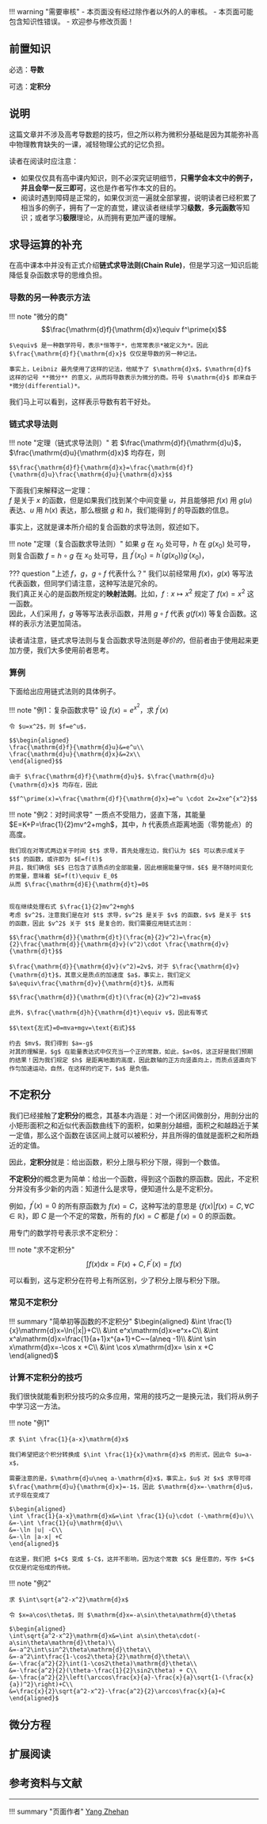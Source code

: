 !!! warning "需要审核"
    - 本页面没有经过除作者以外的人的审核。
    - 本页面可能包含知识性错误。
    - 欢迎参与修改页面！

## 前置知识

必选：**导数**

可选：**定积分**

## 说明

这篇文章并不涉及高考导数题的技巧，但之所以称为微积分基础是因为其能弥补高中物理教育缺失的一课，减轻物理公式的记忆负担。

读者在阅读时应注意：

- 如果仅仅具有高中课内知识，则不必深究证明细节，**只需学会本文中的例子，并且会举一反三即可**，这也是作者写作本文的目的。
- 阅读时遇到障碍是正常的，如果仅浏览一遍就全部掌握，说明读者已经积累了相当多的例子，拥有了一定的直觉，建议读者继续学习**级数**，**多元函数**等知识；或者学习**极限**理论，从而拥有更加严谨的理解。

## 求导运算的补充

在高中课本中并没有正式介绍**链式求导法则(Chain Rule)**，但是学习这一知识后能降低复杂函数求导的思维负担。

### 导数的另一种表示方法

!!! note "微分的商"
    $$\frac{\mathrm{d}f}{\mathrm{d}x}\equiv f^\prime(x)$$

    $\equiv$ 是一种数学符号，表示*恒等于*，也常常表示*被定义为*。因此 $\frac{\mathrm{d}f}{\mathrm{d}x}$ 仅仅是导数的另一种记法。

    事实上，Leibniz 最先使用了这样的记法，他赋予了 $\mathrm{d}x$，$\mathrm{d}f$ 这样的记号 **微分** 的意义，从而将导数表示为微分的商。符号 $\mathrm{d}$ 即来自于*微分(differential)*。

我们马上可以看到，这样表示导数有若干好处。

### 链式求导法则

!!! note "定理（链式求导法则）"
    若 $\frac{\mathrm{d}f}{\mathrm{d}u}$，$\frac{\mathrm{d}u}{\mathrm{d}x}$ 均存在，则

    $$\frac{\mathrm{d}f}{\mathrm{d}x}=\frac{\mathrm{d}f}{\mathrm{d}u}\frac{\mathrm{d}u}{\mathrm{d}x}$$

下面我们来解释这一定理：  
$f$ 是关于 $x$ 的函数，但是如果我们找到某个中间变量 $u$，并且能够把 $f(x)$ 用 $g(u)$ 表达、$u$ 用 $h(x)$ 表达，那么根据 $g$ 和 $h$，我们能得到 $f$ 的导函数的信息。

事实上，这就是课本所介绍的复合函数的求导法则，叙述如下。

!!! note "定理（复合函数求导法则）"
    如果 $g$ 在 $x_0$ 处可导，$h$ 在 $g(x_0)$ 处可导，则复合函数 $f=h\circ g$ 在 $x_0$ 处可导，且 $f^\prime(x_0)=h^\prime(g(x_0))g^\prime(x_0)$，


??? question "上述 $f$，$g$，$g\circ f$ 代表什么？"
    我们以前经常用 $f(x)$，$g(x)$ 等写法代表函数，但同学们请注意，这种写法是冗余的。  
    我们真正关心的是函数所规定的**映射法则**。比如，$f:x\mapsto x^2$ 规定了 $f(x)=x^2$ 这一函数。  
    因此，人们采用 $f$，$g$ 等等写法表示函数，并用 $g\circ f$ 代表 $g(f(x))$ 等复合函数。这样的表示方法更加简洁。

读者请注意，链式求导法则与复合函数求导法则是*等价的*，但前者由于使用起来更加方便，我们大多使用前者思考。

### 算例

下面给出应用链式法则的具体例子。

!!! note "例1：复杂函数求导"
    设 $f(x)=e^{x^2}$，求 $f^\prime(x)$

    令 $u=x^2$，则 $f=e^u$，

    $$\begin{aligned}
    \frac{\mathrm{d}f}{\mathrm{d}u}&=e^u\\
    \frac{\mathrm{d}u}{\mathrm{d}x}&=2x\\
    \end{aligned}$$

    由于 $\frac{\mathrm{d}f}{\mathrm{d}u}$，$\frac{\mathrm{d}u}{\mathrm{d}x}$ 均存在，因此

    $$f^\prime(x)=\frac{\mathrm{d}f}{\mathrm{d}x}=e^u \cdot 2x=2xe^{x^2}$$

!!! note "例2：对时间求导"
    一质点不受阻力，竖直下落，其能量 $E=K+P=\frac{1}{2}mv^2+mgh$，其中，$h$ 代表质点距离地面（零势能点）的高度。
    
    我们现在对等式两边关于时间 $t$ 求导，首先处理左边，我们认为 $E$ 可以表示成关于 $t$ 的函数，或许即为 $E=f(t)$  
    并且，我们确信 $E$ 已包含了该质点的全部能量，因此根据能量守恒，$E$ 是不随时间变化的常量，意味着 $E=f(t)\equiv E_0$  
    从而 $\frac{\mathrm{d}E}{\mathrm{d}t}=0$


    现在继续处理右式 $\frac{1}{2}mv^2+mgh$  
    考虑 $v^2$，注意我们是在对 $t$ 求导，$v^2$ 是关于 $v$ 的函数，$v$ 是关于 $t$ 的函数，因此 $v^2$ 关于 $t$ 是复合的，我们需要应用链式法则：

    $$\frac{\mathrm{d}}{\mathrm{d}t}(\frac{m}{2}v^2)=\frac{m}{2}\frac{\mathrm{d}}{\mathrm{d}v}(v^2)\cdot \frac{\mathrm{d}v}{\mathrm{d}t}$$

    $\frac{\mathrm{d}}{\mathrm{d}v}(v^2)=2v$，对于 $\frac{\mathrm{d}v}{\mathrm{d}t}$，其意义是质点的加速度 $a$，事实上，我们定义 $a\equiv\frac{\mathrm{d}v}{\mathrm{d}t}$，从而有

    $$\frac{\mathrm{d}}{\mathrm{d}t}(\frac{m}{2}v^2)=mva$$

    此外，$\frac{\mathrm{d}h}{\mathrm{d}t}\equiv v$，因此有等式

    $$\text{左式}=0=mva+mgv=\text{右式}$$

    约去 $mv$，我们得到 $a=-g$  
    对其的理解是，$g$ 在能量表达式中仅充当一个正的常数，如此，$a<0$，这正好是我们预期的结果！因为我们规定 $h$ 是距离地面的高度，因此数轴的正方向竖直向上，而质点竖直向下作匀加速运动，自然，在这样的约定下，$a$ 是负值。

## 不定积分

我们已经接触了**定积分**的概念，其基本内涵是：对一个闭区间做剖分，用剖分出的小矩形面积之和近似代表函数曲线下的面积，如果剖分越细，面积之和越趋近于某一定值，那么这个函数在该区间上就可以被积分，并且所得的值就是面积之和所趋近的定值。

因此，**定积分**就是：给出函数，积分上限与积分下限，得到一个数值。

**不定积分**的概念更为简单：给出一个函数，得到这个函数的原函数。因此，不定积分并没有多少新的内涵：知道什么是求导，便知道什么是不定积分。

例如，$f^\prime(x)=0$ 的所有原函数为 $f(x)=C$，这种写法的意思是 $\{f(x)|f(x)=C, \forall C\in \mathbb{R}\}$，即 $C$ 是一个不定的常数，所有的 $f(x)=C$ 都是 $f^\prime(x)=0$ 的原函数。

用专门的数学符号表示求不定积分：

!!! note "求不定积分"
    $$\int f(x)\mathrm{d}x=F(x)+C,F^\prime(x)=f(x)$$

可以看到，这与定积分在符号上有所区别，少了积分上限与积分下限。

### 常见不定积分

!!! summary "简单初等函数的不定积分"
    $\begin{aligned}
    &\int \frac{1}{x}\mathrm{d}x=\ln{|x|}+C\\
    &\int e^x\mathrm{d}x=e^x+C\\
    &\int x^a\mathrm{d}x=\frac{1}{a+1}x^{a+1}+C~~(a\neq -1)\\
    &\int \sin x\mathrm{d}x=-\cos x +C\\
    &\int \cos x\mathrm{d}x= \sin x +C
    \end{aligned}$

### 计算不定积分的技巧

我们很快就能看到积分技巧的众多应用，常用的技巧之一是换元法，我们将从例子中学习这一方法。

!!! note "例1"

    求 $\int \frac{1}{a-x}\mathrm{d}x$

    我们希望把这个积分转换成 $\int \frac{1}{x}\mathrm{d}x$ 的形式，因此令 $u=a-x$，

    需要注意的是，$\mathrm{d}u\neq a-\mathrm{d}x$，事实上，$u$ 对 $x$ 求导可得 $\frac{\mathrm{d}u}{\mathrm{d}x}=-1$，因此 $\mathrm{d}x=-\mathrm{d}u$，式子现在变成了

    $\begin{aligned}
    \int \frac{1}{a-x}\mathrm{d}x&=\int \frac{1}{u}\cdot (-\mathrm{d}u)\\
    &=-\int \frac{1}{u}\mathrm{d}u\\
    &=-\ln |u| -C\\
    &=-\ln |a-x| +C
    \end{aligned}$

    在这里，我们把 $+C$ 变成 $-C$，这并不影响，因为这个常数 $C$ 是任意的，写作 $+C$ 仅仅是约定俗成的传统。

!!! note "例2"

    求 $\int\sqrt{a^2-x^2}\mathrm{d}x$

    令 $x=a\cos\theta$，则 $\mathrm{d}x=-a\sin\theta\mathrm{d}\theta$
    
    $\begin{aligned}
    \int\sqrt{a^2-x^2}\mathrm{d}x&=\int a\sin\theta\cdot(-a\sin\theta\mathrm{d}\theta)\\
    &=-a^2\int\sin^2\theta\mathrm{d}\theta\\
    &=-a^2\int\frac{1-\cos2\theta}{2}\mathrm{d}\theta\\
    &=-\frac{a^2}{2}\int(1-\cos2\theta)\mathrm{d}\theta\\
    &=-\frac{a^2}{2}(\theta-\frac{1}{2}\sin2\theta) + C\\
    &=-\frac{a^2}{2}\left(\arccos\frac{x}{a}-\frac{x}{a}\sqrt{1-(\frac{x}{a})^2}\right)+C\\
    &=\frac{x}{2}\sqrt{a^2-x^2}-\frac{a^2}{2}\arccos\frac{x}{a}+C
    \end{aligned}$

## 微分方程

## 扩展阅读

## 参考资料与文献

---
!!! summary "页面作者"
    [Yang Zhehan](mailto:yangzheh22@mails.tsinghua.edu.cn)